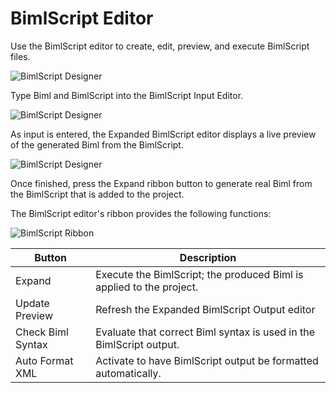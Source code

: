 # BimlScript Editor

Use the BimlScript editor to create, edit, preview, and execute BimlScript files.

![BimlScript Designer](/img/bimlstudio/BimlScript1.png)

Type Biml and BimlScript into the BimlScript Input Editor.

![BimlScript Designer](/img/bimlstudio/BimlScript2.png)

As input is entered, the Expanded BimlScript editor displays a live preview of the generated Biml from the BimlScript.

![BimlScript Designer](/img/bimlstudio/BimlScript3.png)

Once finished, press the Expand ribbon button to generate real Biml from the 
BimlScript that is added to the project.

The BimlScript editor's ribbon provides the following functions:

![BimlScript Ribbon](/img/bimlstudio/BimlScript4.png)

Button | Description
--- | ---
Expand | Execute the BimlScript; the produced Biml is applied to the project.
Update Preview | Refresh the Expanded BimlScript Output editor
Check Biml Syntax | Evaluate that correct Biml syntax is used in the BimlScript output.
Auto Format XML | Activate to have BimlScript output be formatted automatically.
